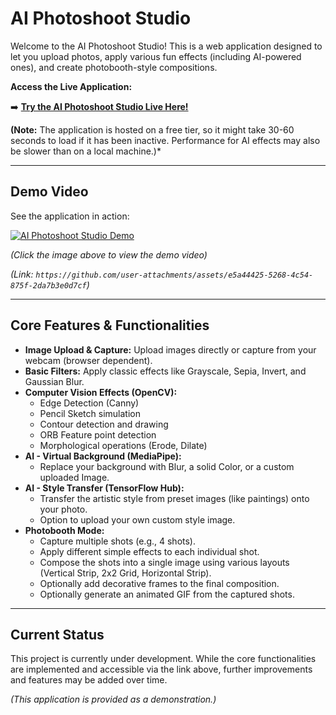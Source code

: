 # AI Photoshoot Studio

Welcome to the AI Photoshoot Studio! This is a web application designed to let you upload photos, apply various fun effects (including AI-powered ones), and create photobooth-style compositions.

**Access the Live Application:**

➡️ [**Try the AI Photoshoot Studio Live Here!**](https://ai-photoshoot-studio-cloud.onrender.com/)

**(Note:** The application is hosted on a free tier, so it might take 30-60 seconds to load if it has been inactive. Performance for AI effects may also be slower than on a local machine.)*

---

## Demo Video

See the application in action:

[![AI Photoshoot Studio Demo](https://img.youtube.com/vi/YOUR_VIDEO_ID/0.jpg)](https://github.com/user-attachments/assets/e5a44425-5268-4c54-875f-2da7b3e0d7cf)

*(Click the image above to view the demo video)*

*(Link: `https://github.com/user-attachments/assets/e5a44425-5268-4c54-875f-2da7b3e0d7cf`)*

---

## Core Features & Functionalities

* **Image Upload & Capture:** Upload images directly or capture from your webcam (browser dependent).
* **Basic Filters:** Apply classic effects like Grayscale, Sepia, Invert, and Gaussian Blur.
* **Computer Vision Effects (OpenCV):**
    * Edge Detection (Canny)
    * Pencil Sketch simulation
    * Contour detection and drawing
    * ORB Feature point detection
    * Morphological operations (Erode, Dilate)
* **AI - Virtual Background (MediaPipe):**
    * Replace your background with Blur, a solid Color, or a custom uploaded Image.
* **AI - Style Transfer (TensorFlow Hub):**
    * Transfer the artistic style from preset images (like paintings) onto your photo.
    * Option to upload your own custom style image.
* **Photobooth Mode:**
    * Capture multiple shots (e.g., 4 shots).
    * Apply different simple effects to each individual shot.
    * Compose the shots into a single image using various layouts (Vertical Strip, 2x2 Grid, Horizontal Strip).
    * Optionally add decorative frames to the final composition.
    * Optionally generate an animated GIF from the captured shots.

---

## Current Status

This project is currently under development. While the core functionalities are implemented and accessible via the link above, further improvements and features may be added over time.

*(This application is provided as a demonstration.)*
